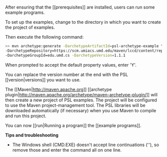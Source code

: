 After ensuring that the [[prerequisites]] are installed, users can run some example programs. 

To set up the examples, change to the directory in which you want to create the project of examples.

Then execute the following command:

```sh
>> mvn archetype:generate -DarchetypeArtifactId=psl-archetype-example \
-DarchetypeRepository=https://scm.umiacs.umd.edu/maven/lccd/content/repositories/psl-releases/ \
-DarchetypeGroupId=edu.umd.cs -DarchetypeVersion=1.1.1
```

When prompted to accept the default property values, enter 'Y'.

You can replace the version number at the end with the PSL [[version|versions]] you want to use. 

The [[Maven|http://maven.apache.org]] [[archetype plugin|http://maven.apache.org/archetype/maven-archetype-plugin/]] will then create a new project of PSL examples. The project will be configured to use the Maven project-management tool. The PSL libraries will be downloaded automatically (if necessary) when you use Maven to compile and run this project.

You can now [[run|Running a program]] the [[example programs]].

**Tips and troubleshooting**

* The Windows shell (CMD.EXE) doesn't accept line continuations ('\'), so remove those and enter the command all on one line.